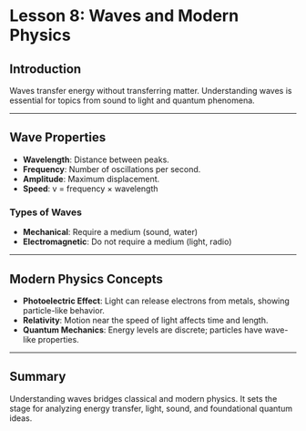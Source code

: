 # Lesson 8: Waves and Modern Physics

## Introduction
Waves transfer energy without transferring matter. Understanding waves is essential for topics from sound to light and quantum phenomena.

---

## Wave Properties

- **Wavelength**: Distance between peaks.
- **Frequency**: Number of oscillations per second.
- **Amplitude**: Maximum displacement.
- **Speed**: v = frequency × wavelength

### Types of Waves
- **Mechanical**: Require a medium (sound, water)
- **Electromagnetic**: Do not require a medium (light, radio)

---

## Modern Physics Concepts

- **Photoelectric Effect**: Light can release electrons from metals, showing particle-like behavior.
- **Relativity**: Motion near the speed of light affects time and length.
- **Quantum Mechanics**: Energy levels are discrete; particles have wave-like properties.

---

## Summary
Understanding waves bridges classical and modern physics. It sets the stage for analyzing energy transfer, light, sound, and foundational quantum ideas.